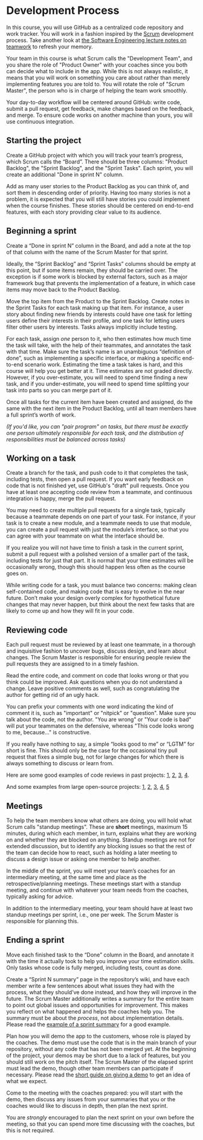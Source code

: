 # Development Process

In this course, you will use GitHub as a centralized code repository and work tracker.
You will work in a fashion inspired by the [Scrum](https://www.scrum.org/resources/what-is-scrum) development process.
Take another look at [the Software Engineering lecture notes on teamwork](../../lectures/Teamwork) to refresh your memory.

Your team in this course is what Scrum calls the "Development Team", and you share the role of "Product Owner" with your coaches since you both can decide what to include in the app.
While this is not always realistic, it means that you will work on something you care about rather than merely implementing features you are told to.
You will rotate the role of "Scrum Master", the person who is in charge of helping the team work smoothly.

Your day-to-day workflow will be centered around GitHub: write code, submit a pull request, get feedback, make changes based on the feedback, and merge.
To ensure code works on another machine than yours, you will use continuous integration.


## Starting the project

Create a GitHub project with which you will track your team’s progress, which Scrum calls the “Board”.
There should be three columns: "Product Backlog", the "Sprint Backlog", and the "Sprint Tasks". Each sprint, you will create an additional "Done in sprint N" column.

Add as many user stories to the Product Backlog as you can think of, and sort them in descending order of priority.
Having too many stories is not a problem, it is expected that you will still have stories you could implement when the course finishes.
These stories should be centered on end-to-end features, with each story providing clear value to its audience.


## Beginning a sprint

Create a “Done in sprint N” column in the Board, and add a note at the top of that column with the name of the Scrum Master for that sprint.

Ideally, the “Sprint Backlog” and “Sprint Tasks” columns should be empty at this point, but if some items remain, they should be carried over.
The exception is if some work is blocked by external factors, such as a major framework bug that prevents the implementation of a feature, in which case items may move back to the Product Backlog.

Move the top item from the Product to the Sprint Backlog.
Create notes in the Sprint Tasks for each task making up that item.
For instance, a user story about finding new friends by interests could have one task for letting users define their interests in their profile,
and one task for letting users filter other users by interests.
Tasks always implicitly include testing.

For each task, assign _one_ person to it, who then estimates how much time the task will take, with the help of their teammates, and annotates the task with that time.
Make sure the task’s name is an unambiguous “definition of done”, such as implementing a specific interface, or making a specific end-to-end scenario work.
Estimating the time a task takes is hard, and this course will help you get better at it.
Time estimates are not graded directly. However, if you over-estimate, you will need to spend time finding a new task,
and if you under-estimate, you will need to spend time splitting your task into parts so you can merge part of it.

Once all tasks for the current item have been created and assigned, do the same with the next item in the Product Backlog, until all team members have a full sprint’s worth of work.

_(If you'd like, you can "pair program" on tasks, but there must be exactly one person ultimately responsible for each task, and the distribution of responsibilities must be balanced across tasks)_


## Working on a task

Create a branch for the task, and push code to it that completes the task, including tests, then open a pull request.
If you want early feedback on code that is not finished yet, use GitHub's "draft" pull requests.
Once you have at least one accepting code review from a teammate, and continuous integration is happy, merge the pull request.

You may need to create multiple pull requests for a single task, typically because a teammate depends on one part of your task.
For instance, if your task is to create a new module, and a teammate needs to use that module,
you can create a pull request with just the module’s interface, so that you can agree with your teammate on what the interface should be.

If you realize you will not have time to finish a task in the current sprint, submit a pull request with a polished version of a smaller part of the task,
including tests for just that part. It is normal that your time estimates will be occasionally wrong, though this should happen less often as the course goes on.

While writing code for a task, you must balance two concerns: making clean self-contained code, and making code that is easy to evolve in the near future.
Don’t make your design overly complex for hypothetical future changes that may never happen, but think about the next few tasks that are likely to come up and how they will fit in your code.


## Reviewing code

Each pull request must be reviewed by at least one teammate, in a thorough and inquisitive fashion to uncover bugs, discuss design, and learn about changes.
The Scrum Master is responsible for ensuring people review the pull requests they are assigned to in a timely fashion.

Read the entire code, and comment on code that looks wrong or that you think could be improved.
Ask questions when you do not understand a change.
Leave positive comments as well, such as congratulating the author for getting rid of an ugly hack.

You can prefix your comments with one word indicating the kind of comment it is, such as "important" or "nitpick" or "question".
Make sure you talk about the code, not the author. "You are wrong" or "Your code is bad" will put your teammates on the defensive, whereas "This code looks wrong to me, because..." is constructive.

If you really have nothing to say, a simple “looks good to me” or “LGTM” for short is fine.
This should only be the case for the occasional tiny pull request that fixes a simple bug, not for large changes for which there is always something to discuss or learn from.

Here are some good examples of code reviews in past projects:
[1](https://github.com/epfl-SDP/android/pull/255),
[2](https://github.com/epfl-SDP/android/pull/410),
[3](https://github.com/PalFinderTeam/palFinder/pull/82),
[4](https://github.com/PalFinderTeam/palFinder/pull/302).

And some examples from large open-source projects:
[1](https://github.com/dotnet/runtime/pull/81725),
[2](https://github.com/dotnet/runtime/pull/72712),
[3](https://github.com/openjdk/jdk/pull/7431),
[4](https://github.com/ruby/ruby/pull/5002),
[5](https://github.com/lampepfl/dotty/pull/16612)


## Meetings

To help the team members know what others are doing, you will hold what Scrum calls "standup meetings".
These are **short** meetings, maximum 15 minutes, during which each member, in turn, explains what they are working on and whether they are blocked on anything.
Standup meetings are not for extended discussion, but to identify any blocking issues so that the rest of the team can decide how to react,
such as holding a later meeting to discuss a design issue or asking one member to help another. 

In the middle of the sprint, you will meet your team’s coaches for an intermediary meeting, at the same time and place as the retrospective/planning meetings.
These meetings start with a standup meeting, and continue with whatever your team needs from the coaches, typically asking for advice.

In addition to the intermediary meeting, your team should have at least two standup meetings per sprint, i.e., one per week.
The Scrum Master is responsible for planning this.


## Ending a sprint

Move each finished task to the “Done” column in the Board, and annotate it with the time it actually took to help you improve your time estimation skills.
Only tasks whose code is fully merged, including tests, count as done.

Create a “Sprint N summary” page in the repository’s wiki, and have each member write a few sentences about what issues they had with the process,
what they should’ve done instead, and how they will improve in the future.
The Scrum Master additionally writes a summary for the entire team to point out global issues and opportunities for improvement.
This makes you reflect on what happened and helps the coaches help you.
The summary must be about the _process_, not about implementation details.
Please read the [example of a sprint summary](./ExampleSummary.md) for a good example.

Plan how you will demo the app to the customers, whose role is played by the coaches.
The demo must use the code that is in the main branch of your repository, without any code that has not been merged yet.
At the beginning of the project, your demos may be short due to a lack of features, but you should still work on the pitch itself.
The Scrum Master of the elapsed sprint must lead the demo, though other team members can participate if necessary.
Please read the [short guide on giving a demo](./Demo.md) to get an idea of what we expect.

Come to the meeting with the coaches prepared: you will start with the demo, then discuss any issues from your summaries that you or the coaches would like to discuss in depth, then plan the next sprint.

You are _strongly_ encouraged to plan the next sprint on your own before the meeting, so that you can spend more time discussing with the coaches, but this is not required.
